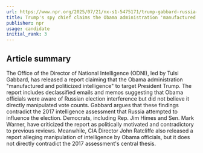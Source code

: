 ```yaml
---
url: https://www.npr.org/2025/07/21/nx-s1-5475171/trump-gabbard-russia-2016-election
title: Trump's spy chief claims the Obama administration 'manufactured' intel on Russia
publisher: npr
usage: candidate
initial_rank: 3
---
```

## Article summary
The Office of the Director of National Intelligence (ODNI), led by Tulsi Gabbard, has released a report claiming that the Obama administration "manufactured and politicized intelligence" to target President Trump. The report includes declassified emails and memos suggesting that Obama officials were aware of Russian election interference but did not believe it directly manipulated vote counts. Gabbard argues that these findings contradict the 2017 intelligence assessment that Russia attempted to influence the election. Democrats, including Rep. Jim Himes and Sen. Mark Warner, have criticized the report as politically motivated and contradictory to previous reviews. Meanwhile, CIA Director John Ratcliffe also released a report alleging manipulation of intelligence by Obama officials, but it does not directly contradict the 2017 assessment's central thesis.
